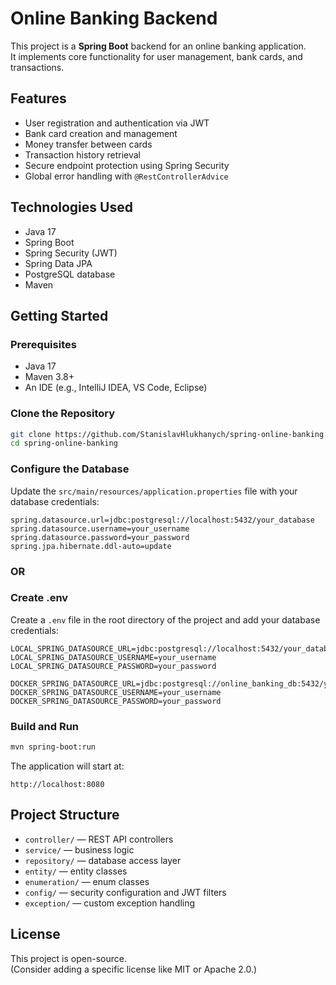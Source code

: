 # Online Banking Backend

This project is a **Spring Boot** backend for an online banking application.  
It implements core functionality for user management, bank cards, and transactions.

## Features

- User registration and authentication via JWT
- Bank card creation and management
- Money transfer between cards
- Transaction history retrieval
- Secure endpoint protection using Spring Security
- Global error handling with `@RestControllerAdvice`

## Technologies Used

- Java 17
- Spring Boot
- Spring Security (JWT)
- Spring Data JPA
- PostgreSQL database
- Maven

## Getting Started

### Prerequisites

- Java 17
- Maven 3.8+
- An IDE (e.g., IntelliJ IDEA, VS Code, Eclipse)

### Clone the Repository

```bash
git clone https://github.com/StanislavHlukhanych/spring-online-banking.git
cd spring-online-banking
```

### Configure the Database

Update the `src/main/resources/application.properties` file with your database credentials:

```properties/yml
spring.datasource.url=jdbc:postgresql://localhost:5432/your_database
spring.datasource.username=your_username
spring.datasource.password=your_password
spring.jpa.hibernate.ddl-auto=update
```

### OR

### Create .env

Create a `.env` file in the root directory of the project and add your database credentials:

```.env
LOCAL_SPRING_DATASOURCE_URL=jdbc:postgresql://localhost:5432/your_database
LOCAL_SPRING_DATASOURCE_USERNAME=your_username
LOCAL_SPRING_DATASOURCE_PASSWORD=your_password

DOCKER_SPRING_DATASOURCE_URL=jdbc:postgresql://online_banking_db:5432/your_database
DOCKER_SPRING_DATASOURCE_USERNAME=your_username
DOCKER_SPRING_DATASOURCE_PASSWORD=your_password
```

### Build and Run

```bash
mvn spring-boot:run
```

The application will start at:

```
http://localhost:8080
```

## Project Structure

- `controller/` — REST API controllers
- `service/` — business logic
- `repository/` — database access layer
- `entity/` — entity classes
- `enumeration/` — enum classes
- `config/` — security configuration and JWT filters
- `exception/` — custom exception handling


## License

This project is open-source.  
(Consider adding a specific license like MIT or Apache 2.0.)

